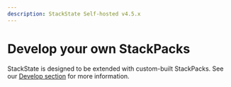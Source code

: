 ```yaml
---
description: StackState Self-hosted v4.5.x
---
```



# Develop your own StackPacks

StackState is designed to be extended with custom-built StackPacks. See our [Develop section](../develop/developer-guides/stackpack/) for more information.

